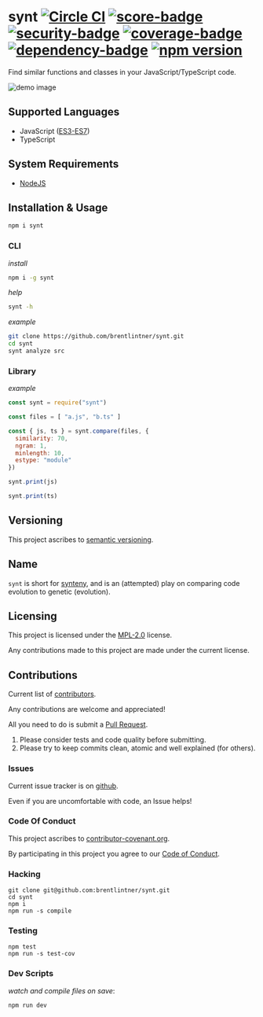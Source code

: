 # synt [![Circle CI](https://circleci.com/gh/brentlintner/synt.svg?style=shield)](https://circleci.com/gh/brentlintner/synt) [![score-badge](https://vile.io/api/v0/projects/synt/badges/score?token=USryyHar5xQs7cBjNUdZ)](https://vile.io/~brentlintner/synt) [![security-badge](https://vile.io/api/v0/projects/synt/badges/security?token=USryyHar5xQs7cBjNUdZ)](https://vile.io/~brentlintner/synt) [![coverage-badge](https://vile.io/api/v0/projects/synt/badges/coverage?token=USryyHar5xQs7cBjNUdZ)](https://vile.io/~brentlintner/synt) [![dependency-badge](https://vile.io/api/v0/projects/synt/badges/dependency?token=USryyHar5xQs7cBjNUdZ)](https://vile.io/~brentlintner/synt) [![npm version](https://badge.fury.io/js/synt.svg)](https://badge.fury.io/js/synt)

Find similar functions and classes in your JavaScript/TypeScript code.

![demo image](https://user-images.githubusercontent.com/93340/26853130-c50f2724-4ade-11e7-905e-6923af2a759d.png)

## Supported Languages

* JavaScript ([ES3-ES7](https://github.com/jquery/esprima#features))
* TypeScript

## System Requirements

* [NodeJS](http://nodejs.org)

## Installation & Usage

```sh
npm i synt
```

### CLI

*install*

```sh
npm i -g synt
```

*help*

```sh
synt -h
```

*example*

```sh
git clone https://github.com/brentlintner/synt.git
cd synt
synt analyze src
```

### Library

*example*

```javascript
const synt = require("synt")

const files = [ "a.js", "b.ts" ]

const { js, ts } = synt.compare(files, {
  similarity: 70,
  ngram: 1,
  minlength: 10,
  estype: "module"
})

synt.print(js)

synt.print(ts)
```

## Versioning

This project ascribes to [semantic versioning](http://semver.org).

## Name

`synt` is short for [synteny](http://en.wikipedia.org/wiki/Synteny), and is
an (attempted) play on comparing code evolution to genetic (evolution).

## Licensing

This project is licensed under the [MPL-2.0](LICENSE) license.

Any contributions made to this project are made under the current license.

## Contributions

Current list of [contributors](https://github.com/brentlintner/synt/graphs/contributors).

Any contributions are welcome and appreciated!

All you need to do is submit a [Pull Request](https://github.com/brentlintner/synt/pulls).

1. Please consider tests and code quality before submitting.
2. Please try to keep commits clean, atomic and well explained (for others).

### Issues

Current issue tracker is on [github](https://github.com/brentlintner/synt/issues).

Even if you are uncomfortable with code, an Issue helps!

### Code Of Conduct

This project ascribes to [contributor-covenant.org](http://contributor-covenant.org).

By participating in this project you agree to our [Code of Conduct](CODE_OF_CONDUCT.md).

### Hacking

    git clone git@github.com:brentlintner/synt.git
    cd synt
    npm i
    npm run -s compile

### Testing

    npm test
    npm run -s test-cov

### Dev Scripts

*watch and compile files on save*:

    npm run dev
